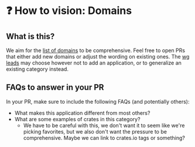 # ❓ How to vision: Domains

[ld]: ../domains.md
[wg leads]: ../welcome.md#leads

## What is this?

We aim for the [list of domains][ld] to be comprehensive. Feel free to open PRs that either add new domains or adjust the wording on 
existing ones. The [wg leads] may choose however not to add an application, or to generalize an existing category instead.

## FAQs to answer in your PR

In your PR, make sure to include the following FAQs (and potentially others):

* What makes this application different from most others?
* What are some examples of crates in this category?
    * We have to be careful with this, we don't want it to seem like we're picking favorites, but we also don't want the pressure to be comprehensive. Maybe we can link to crates.io tags or something?
